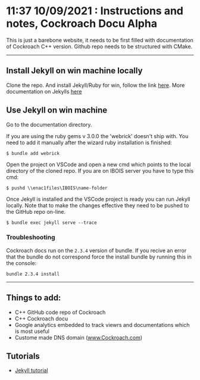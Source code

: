 # 11:37 10/09/2021 : Instructions and notes, Cockroach Docu Alpha

This is just a barebone website, it needs to be first filled with documentation of Cockroach C++ version. Github repo needs to be structured with CMake.

---

## Install Jekyll on win machine locally

Clone the repo. And install Jekyll/Ruby for win, follow the link [here](https://jekyllrb.com/docs/installation/windows/). More documentation on Jekylls [here](https://www.youtube.com/watch?v=EvYs1idcGnM&list=PLWzwUIYZpnJuT0sH4BN56P5oWTdHJiTNq&index=1)

## Use Jekyll on win machine

Go to the documentation directory.

If you are using the ruby gems v 3.0.0 the 'webrick' doesn't ship with. You need to add it manually after the wizard ruby installation is finished:

```console
$ bundle add webrick
```

Open the project on VSCode and open a new cmd which points to the local directory of the cloned repo. If you are on IBOIS server you have to type this cmd:

```console
$ pushd \\enac1files\IBOIS\name-folder
```

Once Jekyll is installed and the VSCode project is ready you can run Jekyll locally. Note that to make the changes effective they need to be pushed to the GitHub repo on-line.

```console
$ bundle exec jekyll serve --trace
```

### Troubleshooting
Cockroach docs run on the `2.3.4` version of bundle. If you recive an error that the bundle do not correspond force the install bundle by running this in the console:
```console
bundle 2.3.4 install
```
---

## Things to add:
- C++ GitHub code repo of Cockroach
- C++ Cockroach docu
- Google analytics embedded to track viewrs and documentations which is most useful
- Custome made DNS domain (www.Cockroach.com)

## Tutorials
- [Jekyll tutorial](https://www.youtube.com/watch?v=EvYs1idcGnM&list=PLWzwUIYZpnJuT0sH4BN56P5oWTdHJiTNq&index=1)
